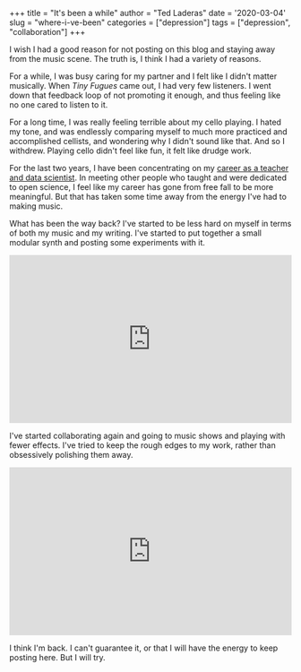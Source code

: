 +++
title = "It's been a while"
author = "Ted Laderas"
date = '2020-03-04'
slug = "where-i-ve-been"
categories = ["depression"]
tags = ["depression", "collaboration"]
+++

I wish I had a good reason for not posting on this blog and staying away from the music scene. The truth is, I think I had a variety of reasons.

For a while, I was busy caring for my partner and I felt like I didn't matter musically. When *Tiny Fugues* came out, I had very few listeners. I went down that feedback loop of not promoting it enough, and thus feeling like no one cared to listen to it. 

For a long time, I was really feeling terrible about my cello playing. I hated my tone, and was endlessly comparing myself to much more practiced and accomplished cellists, and wondering why I didn't sound like that. And so I withdrew. Playing cello didn't feel like fun, it felt like drudge work. 

For the last two years, I have been concentrating on my [career as a teacher and data scientist](https://laderast.github.io). In meeting other people who taught and were dedicated to open science, I feel like my career has gone from free fall to be more meaningful. But that has taken some time away from the energy I've had to making music.

What has been the way back? I've started to be less hard on myself in terms of both my music and my writing. I've started to put together a small modular synth and posting some experiments with it. 

<iframe width="100%" height="300" scrolling="no" frameborder="no" allow="autoplay" src="https://w.soundcloud.com/player/?url=https%3A//api.soundcloud.com/playlists/1005341926&color=%23ff5500&auto_play=false&hide_related=false&show_comments=true&show_user=true&show_reposts=false&show_teaser=true&visual=true"></iframe>

I've started collaborating again and going to music shows and playing with fewer effects. I've tried to keep the rough edges to my work, rather than obsessively polishing them away.

<iframe width="100%" height="300" scrolling="no" frameborder="no" allow="autoplay" src="https://w.soundcloud.com/player/?url=https%3A//api.soundcloud.com/tracks/702096574&color=%23ff5500&auto_play=false&hide_related=false&show_comments=true&show_user=true&show_reposts=false&show_teaser=true&visual=true"></iframe>

I think I'm back. I can't guarantee it, or that I will have the energy to keep posting here. But I will try.